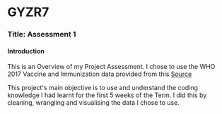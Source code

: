 # GYZR7
### Title: Assessment 1

#### **Introduction**

This is an Overview of my Project Assessment. I chose to use the WHO 2017 Vaccine and Immunization data provided from this [Source](https://github.com/MallyM03/GYZR7/files/13281740/Vaccine.Coverage.and.Disease.Burden.-.WHO.2017.csv)


This project's main objective is to use and understand the coding knowledge I had learnt for the first 5 weeks of the Term. I did this by cleaning, wrangling and visualising the data I chose to use.  
